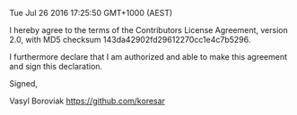 Tue Jul 26 2016 17:25:50 GMT+1000 (AEST)

I hereby agree to the terms of the Contributors License
Agreement, version 2.0, with MD5 checksum
143da42902fd29612270cc1e4c7b5296.

I furthermore declare that I am authorized and able to make this
agreement and sign this declaration.

Signed,

Vasyl Boroviak
https://github.com/koresar
